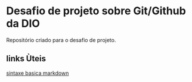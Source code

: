 # Desafio de projeto sobre Git/Github da DIO
Repositório criado para o desafio de projeto.
## links Ùteis
[sintaxe basica markdown](https://www.markdownguide.org/basic-syntax/)
